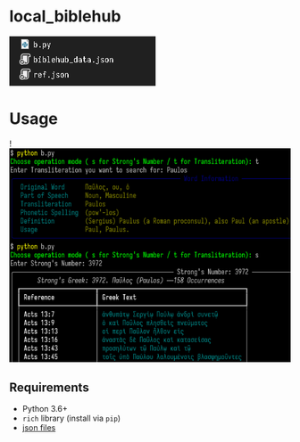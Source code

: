 # local_biblehub
![filesreq](https://github.com/NonPossum/local_biblehub/blob/main/explorer_7FKTR2gBjZ.png)
# Usage
!![localbiblehub](https://github.com/NonPossum/local_biblehub/blob/main/WindowsTerminal_2eRjnhuGd4.png)
## Requirements
- Python 3.6+
- `rich` library (install via `pip`)
- [json files](https://drive.google.com/file/d/1daxe8Tn2fetojxpsPCaQotwAGy8fCz7l/view?usp=sharing)

